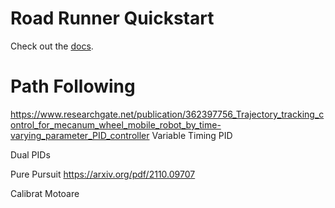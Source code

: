 # Road Runner Quickstart

Check out the [docs](https://rr.brott.dev/docs/v1-0/tuning/).

# Path Following

https://www.researchgate.net/publication/362397756_Trajectory_tracking_control_for_mecanum_wheel_mobile_robot_by_time-varying_parameter_PID_controller
Variable Timing PID

Dual PIDs

Pure Pursuit
https://arxiv.org/pdf/2110.09707

Calibrat Motoare

